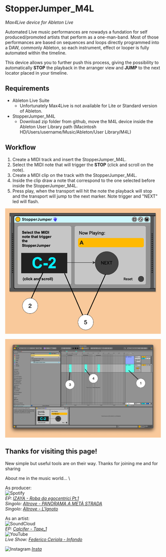 # StopperJumper_M4L
_Max4Live device for Ableton Live_

Automated Live music performances are nowadys a fundation for self produced/promoted artists that perform as a one-man-band.
Most of those performances are based on sequences and loops directly programmed into a DAW, commonly Ableton, so each instrument, effect or looper is fully automated within the timeline.

This device allows you to further push this process, giving the possibility to automatically **STOP** the playback in the arranger view and **JUMP** to the next locator placed in your timeline.


## Requirements
- Ableton Live Suite
    - Unfortunately Max4Live is not available for Lite or Standard version of Ableton.
- StopperJumper_M4L
    - Download zip folder from github, move the M4L device inside the Ableton User Library path (Macintosh HD/Users/username/Music/Ableton/User Library/M4L)

## Workflow

1. Create a MIDI track and insert the StopperJumper_M4L.
2. Select the MIDI note that will trigger the **STOP** (click and scroll on the note).
3. Create a MIDI clip on the track with the StopperJumper_M4L.
4. Inside the clip draw a note that correspond to the one selected before inside the StopperJumper_M4L.
5. Press play, when the transport will hit the note the playback will stop and the transport will jump to the next marker. Note trigger and "NEXT" led will flash.

![tutorial1](https://github.com/fCeriola/StopperJumper_M4L/blob/main/img/tutorial1.png)

![tutorial2](https://github.com/fCeriola/StopperJumper_M4L/blob/main/img/tutorial2.png)


## Thanks for visiting this page!

New simple but useful tools are on their way. Thanks for joining me and for sharing 

About me in the music world... \

As producer: \
	![Spotify](https://img.shields.io/badge/Spotify-1ED760?style=for-the-badge&logo=spotify&logoColor=white) \
_EP: [IZAYA - Roba da egocentrici Pt.1](https://open.spotify.com/intl-it/album/1sFp91RRp6JSIlauGSDOWg?si=5ZZ2xJCSRtWSM1C0KiOTzQ)_ \
_Singolo: [Altrove - PANORAMA A METÀ STRADA](https://open.spotify.com/intl-it/track/4Hbn1ppbSAbQPy0CdGgdgA?si=373f382a179c4915)_ \
_Singolo: [Altrove - L'Ignoto](https://open.spotify.com/intl-it/track/30f6AOeW91ISAn9mwh5BkD?si=17912a447cdd4186)_

As an artist: \
![SoundCloud](https://img.shields.io/badge/soundcloud-FF5500?style=for-the-badge&logo=soundcloud&logoColor=white) \
_EP: [Calcifer - Tape_1](https://soundcloud.com/calcifer-tapes/sets/tape_1?si=3324a098a95d48b1a9058fe78c46c5e6&utm_source=clipboard&utm_medium=text&utm_campaign=social_sharing)_ \
![YouTube](https://img.shields.io/badge/YouTube-%23FF0000.svg?style=for-the-badge&logo=YouTube&logoColor=white) \
_Live Show: [Federico Ceriola - Infondo](https://www.youtube.com/watch?v=3-4HYrjWRxk&t=328s)_

![Instagram](https://img.shields.io/badge/Instagram-%23E4405F.svg?style=for-the-badge&logo=Instagram&logoColor=white)
_[Insta](https://www.instagram.com/federicoceriola/)_

